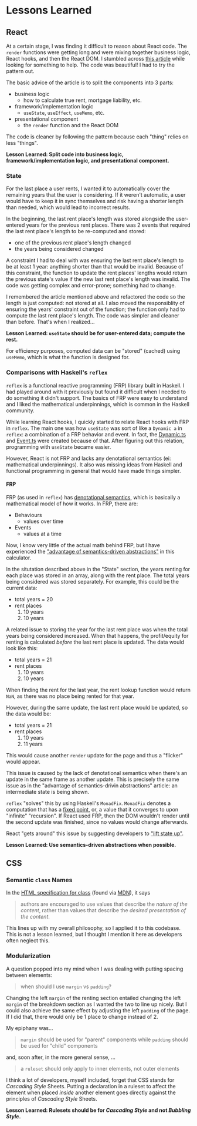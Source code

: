 # Lessons Learned

## React

At a certain stage, I was finding it difficult to reason about React code.
The `render` functions were getting long and were mixing together business logic, React hooks, and then the React DOM.
I stumbled across [this article](https://sairys.medium.com/react-separating-responsibilities-using-hooks-b9c90dbb3ab9) while looking for something to help.
The code was beautiful!
I had to try the pattern out.

The basic advice of the article is to split the components into 3 parts:

-   business logic
    -   how to calculate true rent, mortgage liability, etc.
-   framework/implementation logic
    -   `useState`, `useEffect`, `useMemo`, etc.
-   presentational component
    -   the `render` function and the React DOM

The code is cleaner by following the pattern because each "thing" relies on less "things".

**Lesson Learned: Split code into business logic, framework/implementation logic, and presentational component.**

### State

For the last place a user rents, I wanted it to automatically cover the remaining years that the user is considering.
If it weren't automatic, a user would have to keep it in sync themselves and risk having a shorter length than needed, which would lead to incorrect results.

In the beginning, the last rent place's length was stored alongside the user-entered years for the previous rent places.
There was 2 events that required the last rent place's length to be re-computed and stored:

-   one of the previous rent place's length changed
-   the years being considered changed

A constraint I had to deal with was ensuring the last rent place's length to be at least 1 year: anything shorter than that would be invalid.
Because of this constraint, the function to update the rent places' lengths would return the previous state's value if the new last rent place's length was invalid.
The code was getting complex and error-prone; something had to change.

I remembered the article mentioned above and refactored the code so the length is just computed: not stored at all.
I also moved the responsiblity of ensuring the years' constraint out of the function; the function only had to compute the last rent place's length.
The code was simpler and cleaner than before.
That's when I realized...

**Lesson Learned: `useState` should be for user-entered data; compute the rest.**

For efficiency purposes, computed data can be "stored" (cached) using `useMemo`, which is what the function is designed for.

### Comparisons with Haskell's `reflex`

`reflex` is a functional reactive programming (FRP) library built in Haskell.
I had played around with it previously but found it difficult when I needed to do something it didn't support.
The basics of FRP were easy to understand and I liked the mathematical underpinnings, which is common in the Haskell community.

While learning React hooks, I quickly started to relate React hooks with FRP in `reflex`.
The main one was how `useState` was sort of like a `Dynamic a` in `reflex`: a combination of a FRP behavior and event.
In fact, the [Dynamic.ts](./src/model/Dynamic.ts) and [Event.ts](./src/model/Event.ts) were created because of that.
After figuring out this relation, programming with `useState` became easier.

However, React is not FRP and lacks any denotational semantics (ei: mathematical underpinnings).
It also was missing ideas from Haskell and functional programming in general that would have made things simpler.

#### FRP

FRP (as used in `reflex`) has [denotational semantics](http://conal.net/papers/push-pull-frp/push-pull-frp.pdf), which is basically a mathematical model of how it works.
In FRP, there are:

-   Behaviours
    -   values over time
-   Events
    -   values at a time

Now, I know very little of the actual math behind FRP, but I have experienced the ["advantage of semantics-driven abstractions"](https://qfpl.io/posts/reflex/basics/events/#the-advantages-of-semantics-driven-abstractions) in this calculator.

In the situtation described above in the "State" section, the years renting for each place was stored in an array, along with the rent place.
The total years being considered was stored separately.
For example, this could be the current data:

-   total years = 20
-   rent places
    1. 10 years
    2. 10 years

A related issue to storing the year for the last rent place was when the total years being considered increased.
When that happens, the profit/equity for renting is calculated _before_ the last rent place is updated.
The data would look like this:

-   total years = 21
-   rent places
    1. 10 years
    2. 10 years

When finding the rent for the last year, the rent lookup function would return `NaN`, as there was no place being rented for that year.

However, during the same update, the last rent place would be updated, so the data would be:

-   total years = 21
-   rent places
    1. 10 years
    2. 11 years

This would cause another `render` update for the page and thus a "flicker" would appear.

This issue is caused by the lack of denotational semantics when there's an update in the same frame as another update.
This is precisely the same issue as in the "advantage of semantics-drivin abstractions" article: an intermediate state is being shown.

`reflex` "solves" this by using Haskell's `MonadFix`.
`MonadFix` denotes a computation that has a [fixed point](https://en.wikipedia.org/wiki/Fixed_point_%28mathematics%29), or, a value that it converges to upon "infinite" "recursion".
If React used FRP, then the DOM wouldn't render until the second update was finished, since no values would change afterwards.

React "gets around" this issue by suggesting developers to ["lift state up"](https://reactjs.org/docs/lifting-state-up.html).

**Lesson Learned: Use semantics-driven abstractions when possible.**

## CSS

### Semantic `class` Names

In the [HTML specification for class](https://html.spec.whatwg.org/multipage/dom.html#global-attributes:classes-2) (found via [MDN](https://developer.mozilla.org/en-US/docs/Web/HTML/Global_attributes/class)), it says

> authors are encouraged to use values that describe the _nature of the content_, rather than values that describe the _desired presentation of the content_.

This lines up with my overall philosophy, so I applied it to this codebase.
This is not a lesson learned, but I thought I mention it here as developers often neglect this.

### Modularization

A question popped into my mind when I was dealing with putting spacing between elements:

> when should I use `margin` vs `padding`?

Changing the left `margin` of the renting section entailed changing the left `margin` of the breakdown section as I wanted the two to line up nicely.
But I could also achieve the same effect by adjusting the left `padding` of the page.
If I did that, there would only be 1 place to change instead of 2.

My epiphany was...

> `margin` should be used for "parent" components while `padding` should be used for "child" components

and, soon after, in the more general sense, ...

> a `ruleset` should only apply to inner elements, not outer elements

I think a lot of developers, myself included, forget that CSS stands for _Cascading Style_ Sheets.
Putting a declaration in a ruleset to affect the element when placed _inside_ another element goes directly against the principles of _Cascading Style_ Sheets.

**Lesson Learned: Rulesets should be for _Cascading Style_ and not _Bubbling Style_.**
